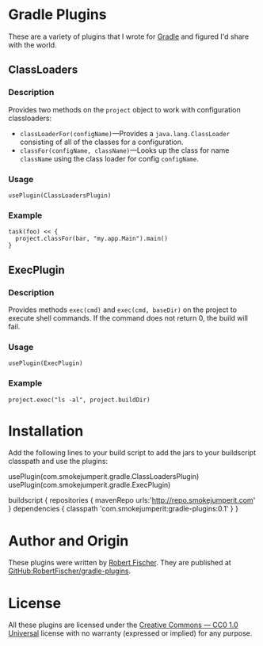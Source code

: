 # Gradle Plugins

These are a variety of plugins that I wrote for [Gradle](http://gradle.org) and figured I'd share with the world.

## ClassLoaders

### Description

Provides two methods on the `project` object to work with configuration classloaders:
  * `classLoaderFor(configName)`&mdash;Provides a `java.lang.ClassLoader` consisting of all of the classes for a configuration.
  * `classFor(configName, className)`&mdash;Looks up the class for name `className` using the class loader for config `configName`.

### Usage
    usePlugin(ClassLoadersPlugin)

### Example
    task(foo) << {
      project.classFor(bar, "my.app.Main").main()
    }

## ExecPlugin

### Description

Provides methods `exec(cmd)` and `exec(cmd, baseDir)` on the project to execute shell commands.  If the command does not return 0, the build will fail.

### Usage
    usePlugin(ExecPlugin)

### Example
    project.exec("ls -al", project.buildDir)

# Installation

Add the following lines to your build script to add the jars to your buildscript classpath and use the plugins:

  usePlugin(com.smokejumperit.gradle.ClassLoadersPlugin)
  usePlugin(com.smokejumperit.gradle.ExecPlugin)

  buildscript {
    repositories {
      mavenRepo urls:'http://repo.smokejumperit.com'
    }
    dependencies {
      classpath 'com.smokejumperit:gradle-plugins:0.1'
    }
  }

# Author and Origin

These plugins were written by [Robert Fischer](http://smokejumperit.com/).  They are published at [GitHub:RobertFischer/gradle-plugins](http://github.com/RobertFischer/gradle-plugins).

# License

All these plugins are licensed under the [Creative Commons — CC0 1.0 Universal](http://creativecommons.org/publicdomain/zero/1.0/) license with no warranty (expressed or implied) for any purpose.
